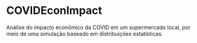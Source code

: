 # COVIDEconImpact
Análise do impacto econômico da COVID em um supermercado local, por meio de uma simulação baseado em distribuições estatísticas.
